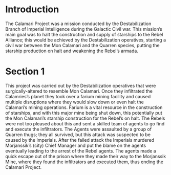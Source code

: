 # Introduction

The Calamari Project was a mission conducted by the Destabilization Branch of Imperial Intelligence  during the Galactic Civil war.
This mission’s main goal was to halt the construction and supply of starships to the Rebel Alliance; this would be achieved by the Destabilization operatives, starting a civil war between the Mon Calamari and the Quarren species, putting the starship production on halt and weakening the Rebel’s armada.

# Section 1

This project was carried out by the Destabilization operatives that were surgically-altered to resemble  Mon Calamari.
Once they infiltrated the Calamries’s planet they took over a farium mining facility and caused multiple disruptions where they would slow down or even halt the Calamari’s mining operations.
Farium is a vital resource in the construction of starships, and with this major mine being shut down, this potentially put the Mon Calamari’s starship construction for the Rebel’s on halt.
The Rebels were not too pleased about this and sent a skilled team of agents to go find and execute the infiltrators.
The Agents were assaulted by a group of Quarren thugs; they all survived, but this attack was suspected to be caused by the Imperials.
After the failed attack the Imperials murdered Morjanssik’s (city) Chief Manager and put the blame on the agents eventually leading to the arrest of the Rebel agents.
The agents made a quick escape out of the prison where they made their way to the Morjanssik Mine, where they found the infiltrators and executed them, thus ending the Calamari Project.
